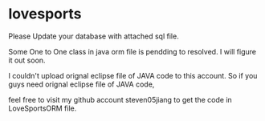 # lovesports

Please Update your database with attached sql file. 

Some One to One class in java orm file is pendding to resolved. I will figure it out soon.

I couldn't upload orignal eclipse file of JAVA code to this account. So if you guys need orignal eclipse file of JAVA code, 

feel free to visit my github account steven05jiang to get the code in LoveSportsORM file.
